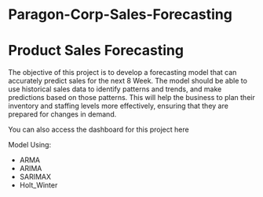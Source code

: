 # Paragon-Corp-Sales-Forecasting

# Product Sales Forecasting

The objective of this project is to develop a forecasting model that can accurately predict sales for the next 8 Week. The model should be able to use historical sales data to identify patterns and trends, and make predictions based on those patterns. This will help the business to plan their inventory and staffing levels more effectively, ensuring that they are prepared for changes in demand.

You can also access the dashboard for this project here

Model Using:
- ARMA
- ARIMA
- SARIMAX
- Holt_Winter
